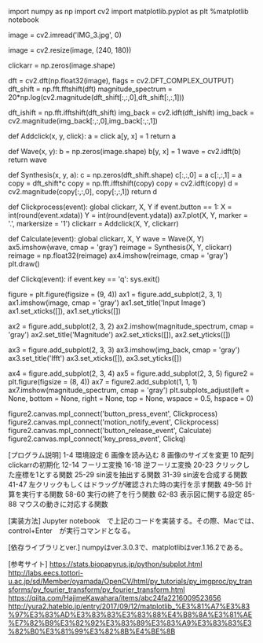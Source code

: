 import numpy as np
import cv2
import matplotlib.pyplot as plt
%matplotlib notebook

image = cv2.imread('IMG_3.jpg', 0)

image = cv2.resize(image, (240, 180))

clickarr = np.zeros(image.shape)

dft = cv2.dft(np.float32(image), flags = cv2.DFT_COMPLEX_OUTPUT)
dft_shift = np.fft.fftshift(dft)
magnitude_spectrum = 20*np.log(cv2.magnitude(dft_shift[:,:,0],dft_shift[:,:,1]))

dft_ishift = np.fft.ifftshift(dft_shift)
img_back = cv2.idft(dft_ishift)
img_back = cv2.magnitude(img_back[:,:,0],img_back[:,:,1])

def Addclick(x, y, click):
    a = click
    a[y, x] = 1
    return a

def Wave(x, y):
    b = np.zeros(image.shape)
    b[y, x] = 1
    wave = cv2.idft(b)
    return wave

def Synthesis(x, y, a):
    c = np.zeros(dft_shift.shape)
    c[:,:,0] = a
    c[:,:,1] = a
    copy = dft_shift*c
    copy = np.fft.ifftshift(copy)
    copy = cv2.idft(copy)
    d = cv2.magnitude(copy[:,:,0], copy[:,:,1])
    return d

def Clickprocess(event):
    global clickarr, X, Y
    if event.button == 1:
        X = int(round(event.xdata))
        Y = int(round(event.ydata))
        ax7.plot(X, Y, marker = '.', markersize = '1')
        clickarr = Addclick(X, Y, clickarr)

def Calculate(event):
    global clickarr, X, Y
    wave = Wave(X, Y)
    ax5.imshow(wave, cmap = 'gray')
    reimage = Synthesis(X, Y, clickarr)
    reimage = np.float32(reimage)
    ax4.imshow(reimage, cmap = 'gray')
    plt.draw()
    
def Clickq(event):
    if event.key == 'q':
        sys.exit()

figure = plt.figure(figsize = (9, 4))
ax1 = figure.add_subplot(2, 3, 1)
ax1.imshow(image, cmap = 'gray')
ax1.set_title('Input Image')
ax1.set_xticks([]), ax1.set_yticks([])

ax2 = figure.add_subplot(2, 3, 2)
ax2.imshow(magnitude_spectrum, cmap = 'gray')
ax2.set_title('Magnitude')
ax2.set_xticks([]), ax2.set_yticks([])

ax3 = figure.add_subplot(2, 3, 3)
ax3.imshow(img_back, cmap = 'gray')
ax3.set_title('Ifft')
ax3.set_xticks([]), ax3.set_yticks([])

ax4 = figure.add_subplot(2, 3, 4)
ax5 = figure.add_subplot(2, 3, 5)
figure2 = plt.figure(figsize = (8, 4))
ax7 = figure2.add_subplot(1, 1, 1)
ax7.imshow(magnitude_spectrum, cmap = 'gray')
plt.subplots_adjust(left = None, bottom = None, right = None, top = None, wspace = 0.5, hspace = 0)

figure2.canvas.mpl_connect('button_press_event', Clickprocess)
figure2.canvas.mpl_connect('motion_notify_event', Clickprocess)
figure2.canvas.mpl_connect('button_release_event', Calculate)
figure2.canvas.mpl_connect('key_press_event', Clickq)


[プログラム説明]
1-4 環境設定
6 画像を読み込む
8 画像のサイズを変更
10 配列clickarrの初期化
12-14 フーリエ変換
16-18 逆フーリエ変換
20-23 クリックした座標を1とする関数
25-29 sin波を抽出する関数
31-39 sin波を合成する関数
41-47 左クリックもしくはドラッグが確認された時の実行を示す関数
49-56 計算を実行する関数
58-60 実行の終了を行う関数
62-83 表示図に関する設定
85-88 マウスの動きに対応する関数

[実装方法]
Jupyter notebook　で上記のコードを実装する。その際、Macでは、　control+Enter　が実行コマンドとなる。

[依存ライブラリとver.]
numpyはver.3.0.3で、matplotlibはver.1.16.2である。

[参考サイト]
https://stats.biopapyrus.jp/python/subplot.html
http://labs.eecs.tottori-u.ac.jp/sd/Member/oyamada/OpenCV/html/py_tutorials/py_imgproc/py_transforms/py_fourier_transform/py_fourier_transform.html
https://qiita.com/HajimeKawahara/items/abc24fa2216009523656
http://yura2.hateblo.jp/entry/2017/09/12/matplotlib_%E3%81%A7%E3%83%97%E3%83%AD%E3%83%83%E3%83%88%E4%B8%8A%E3%81%AE%E7%82%B9%E3%82%92%E3%83%89%E3%83%A9%E3%83%83%E3%82%B0%E3%81%99%E3%82%8B%E4%BE%8B

